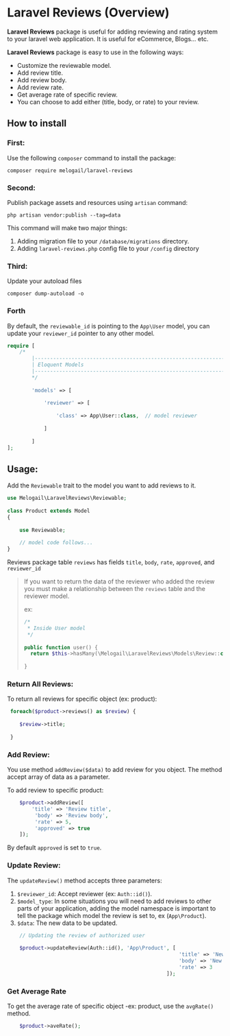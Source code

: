 # Laravel Reviews (Overview)
**Laravel Reviews** package is useful for adding reviewing and rating system to your laravel web application. It is
useful for eCommerce, Blogs... etc.

**Laravel Reviews** package is easy to use in the following ways:
* Customize the reviewable model.
* Add review title.
* Add review body.
* Add review rate.
* Get average rate of specific review.
* You can choose to add either (title, body, or rate) to your review.

## How to install
### First:
Use the following `composer` command to install the package:
```
composer require melogail/laravel-reviews
```

### Second:
Publish package assets and resources using `artisan` command:
 ```
php artisan vendor:publish --tag=data
```
This command will make two major things:
1. Adding migration file to your `/database/migrations` directory.
2. Adding `laravel-reviews.php` config file to your `/config` directory
### Third:
Update your autoload files
```
composer dump-autoload -o
```
### Forth
By default, the `reviewable_id` is pointing to the `App\User` model, you can update your `reviewer_id`
pointer to any other model.
```php
require [
    /*
        |--------------------------------------------------------------------------
        | Eloquent Models
        |--------------------------------------------------------------------------
        */
    
        'models' => [
    
            'reviewer' => [
    
                'class' => App\User::class,  // model reviewer
    
            ]
    
        ]
];
```

## Usage:
Add the `Reviewable` trait to the model you want to add reviews to it.
```php
use Melogail\LaravelReviews\Reviewable;
 
class Product extends Model
{
 
    use Reviewable;
    
    // model code follows...
}
```
Reviews package table `reviews` has fields `title`, `body`, `rate`, `approved`, and `reviewer_id`

> If you want to return the data of the reviewer who added the review you must make a relationship between the 
> `reviews` table and the reviewer model.
>
> ex:
> ```php
> /*
>  * Inside User model
>  */
>  
> public function user() {
>   return $this->hasMany(\Melogail\LaravelReviews\Models\Review::class, 'reviewer_id', 'id');
>  
> }
>```

### Return All Reviews:
To return all reviews for specific object (ex: product):

```php
 foreach($product->reviews() as $review) {
  
    $review->title;
     
 }
```
### Add Review:
You use method `addReview($data)` to add review for you object. The method accept array of data as a parameter.

To add review to specific product:
```php
    $product->addReview([
        'title' => 'Review title',
         'body' => 'Review body',
         'rate' => 5,
         'approved' => true
    ]);
```
By default `approved` is set to `true`.

### Update Review:
The `updateReview()` method accepts three parameters:
1. `$reviewer_id`: Accept reviewer (ex: `Auth::id()`).
2. `$model_type`: In some situations you will need to add reviews to other parts of your application, adding the model namespace
 is important to tell the package which model the review is set to, ex (`App\Product`).
3. `$data`: The new data to be updated.
```php
    // Updating the review of authorized user
     
    $product->updateReview(Auth::id(), 'App\Product', [
                                                        'title' => 'New review title',
                                                        'body' => 'New review body',
                                                        'rate' => 3
                                                    ]); 
```

### Get Average Rate
To get the average rate of specific object -ex: product, use the `avgRate()` method. 
```php
    $product->aveRate();
```